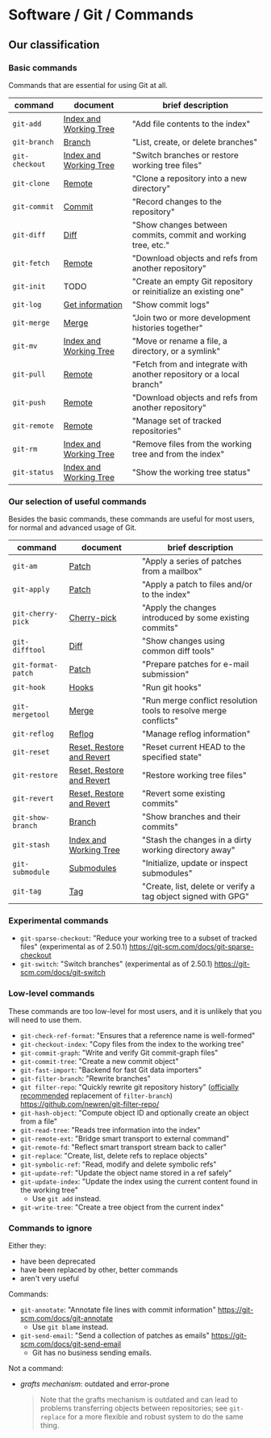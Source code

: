 # Software / Git / Commands

## Our classification

### Basic commands

Commands that are essential for using Git at all.

| command        | document                                        | brief description                                                    |
|----------------|-------------------------------------------------|----------------------------------------------------------------------|
| `git-add`      | [Index and Working Tree](index-working-tree.md) | "Add file contents to the index"                                     |
| `git-branch`   | [Branch](branch.md)                             | "List, create, or delete branches"                                   |
| `git-checkout` | [Index and Working Tree](index-working-tree.md) | "Switch branches or restore working tree files"                      |
| `git-clone`    | [Remote](remote.md)                             | "Clone a repository into a new directory"                            |
| `git-commit`   | [Commit](commit.md)                             | "Record changes to the repository"                                   |
| `git-diff`     | [Diff](diff.md)                                 | "Show changes between commits, commit and working tree, etc."        |
| `git-fetch`    | [Remote](remote.md)                             | "Download objects and refs from another repository"                  |
| `git-init`     | TODO                                            | "Create an empty Git repository or reinitialize an existing one"     |
| `git-log`      | [Get information](get-information.md)           | "Show commit logs"                                                   |
| `git-merge`    | [Merge](merge.md)                               | "Join two or more development histories together"                    |
| `git-mv`       | [Index and Working Tree](index-working-tree.md) | "Move or rename a file, a directory, or a symlink"                   |
| `git-pull`     | [Remote](remote.md)                             | "Fetch from and integrate with another repository or a local branch" |
| `git-push`     | [Remote](remote.md)                             | "Download objects and refs from another repository"                  |
| `git-remote`   | [Remote](remote.md)                             | "Manage set of tracked repositories"                                 |
| `git-rm`       | [Index and Working Tree](index-working-tree.md) | "Remove files from the working tree and from the index"              |
| `git-status`   | [Index and Working Tree](index-working-tree.md) | "Show the working tree status"                                       |

### Our selection of useful commands

Besides the basic commands, these commands are useful for most users, for normal and advanced
usage of Git.

| command            | document                                             | brief description                                                |
|--------------------|------------------------------------------------------|------------------------------------------------------------------|
| `git-am`           | [Patch](patch.md)                                    | "Apply a series of patches from a mailbox"                       |
| `git-apply`        | [Patch](patch.md)                                    | "Apply a patch to files and/or to the index"                     |
| `git-cherry-pick`  | [Cherry-pick](cherry-pick.md)                        | "Apply the changes introduced by some existing commits"          |
| `git-difftool`     | [Diff](diff.md)                                      | "Show changes using common diff tools"                           |
| `git-format-patch` | [Patch](patch.md)                                    | "Prepare patches for e-mail submission"                          |
| `git-hook`         | [Hooks](hooks.md)                                    | "Run git hooks"                                                  |
| `git-mergetool`    | [Merge](merge.md)                                    | "Run merge conflict resolution tools to resolve merge conflicts" |
| `git-reflog`       | [Reflog](reflog.md)                                  | "Manage reflog information"                                      |
| `git-reset`        | [Reset, Restore and Revert](reset-restore-revert.md) | "Reset current HEAD to the specified state"                      |
| `git-restore`      | [Reset, Restore and Revert](reset-restore-revert.md) | "Restore working tree files"                                     |
| `git-revert`       | [Reset, Restore and Revert](reset-restore-revert.md) | "Revert some existing commits"                                   |
| `git-show-branch`  | [Branch](branch.md)                                  | "Show branches and their commits"                                |
| `git-stash`        | [Index and Working Tree](index-working-tree.md)      | "Stash the changes in a dirty working directory away"            |
| `git-submodule`    | [Submodules](submodules.md)                          | "Initialize, update or inspect submodules"                       |
| `git-tag`          | [Tag](tag.md)                                        | "Create, list, delete or verify a tag object signed with GPG"    |

### Experimental commands

- `git-sparse-checkout`: "Reduce your working tree to a subset of tracked files"
  (experimental as of 2.50.1)
  <https://git-scm.com/docs/git-sparse-checkout>
- `git-switch`: "Switch branches"
  (experimental as of 2.50.1)
  <https://git-scm.com/docs/git-switch>

### Low-level commands

These commands are too low-level for most users, and it is unlikely that you will need to use them.

- `git-check-ref-format`: "Ensures that a reference name is well-formed"
- `git-checkout-index`: "Copy files from the index to the working tree"
- `git-commit-graph`: "Write and verify Git commit-graph files"
- `git-commit-tree`: "Create a new commit object"
- `git-fast-import`: "Backend for fast Git data importers"
- `git-filter-branch`: "Rewrite branches"
- `git filter-repo`: "Quickly rewrite git repository history"
  ([officially recommended](https://git-scm.com/docs/git-filter-branch)
  replacement of `filter-branch`)
  <https://github.com/newren/git-filter-repo/>
- `git-hash-object`: "Compute object ID and optionally create an object from a file"
- `git-read-tree`: "Reads tree information into the index"
- `git-remote-ext`: "Bridge smart transport to external command"
- `git-remote-fd`: "Reflect smart transport stream back to caller"
- `git-replace`: "Create, list, delete refs to replace objects"
- `git-symbolic-ref`: "Read, modify and delete symbolic refs"
- `git-update-ref`: "Update the object name stored in a ref safely"
- `git-update-index`: "Update the index using the current content found in the working tree"
  - Use `git add` instead.
- `git-write-tree`: "Create a tree object from the current index"

### Commands to ignore

Either they:

- have been deprecated
- have been replaced by other, better commands
- aren't very useful

Commands:

- `git-annotate`: "Annotate file lines with commit information"
  <https://git-scm.com/docs/git-annotate>
  - Use `git blame` instead.
- `git-send-email`: "Send a collection of patches as emails"
  <https://git-scm.com/docs/git-send-email>
  - Git has no business sending emails.

Not a command:

- _grafts mechanism_: outdated and error-prone
  > Note that the grafts mechanism is outdated and can lead to problems transferring objects
    between repositories; see `git-replace` for a more flexible and robust system to do
    the same thing.
